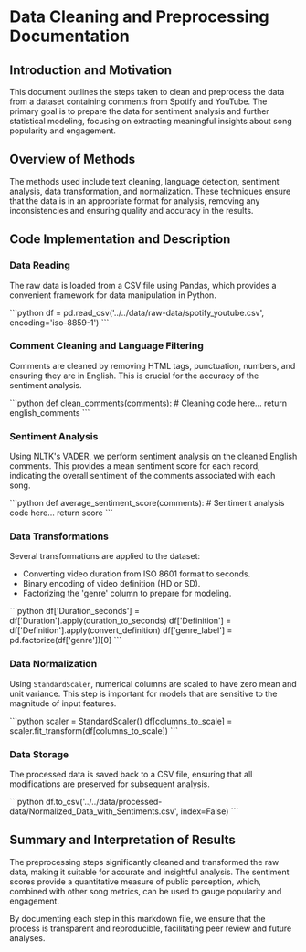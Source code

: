 
# Data Cleaning and Preprocessing Documentation

## Introduction and Motivation
This document outlines the steps taken to clean and preprocess the data from a dataset containing comments from Spotify and YouTube. The primary goal is to prepare the data for sentiment analysis and further statistical modeling, focusing on extracting meaningful insights about song popularity and engagement.

## Overview of Methods
The methods used include text cleaning, language detection, sentiment analysis, data transformation, and normalization. These techniques ensure that the data is in an appropriate format for analysis, removing any inconsistencies and ensuring quality and accuracy in the results.

## Code Implementation and Description

### Data Reading
The raw data is loaded from a CSV file using Pandas, which provides a convenient framework for data manipulation in Python.

\```python
df = pd.read_csv('../../data/raw-data/spotify_youtube.csv', encoding='iso-8859-1')
\```

### Comment Cleaning and Language Filtering
Comments are cleaned by removing HTML tags, punctuation, numbers, and ensuring they are in English. This is crucial for the accuracy of the sentiment analysis.

\```python
def clean_comments(comments):
    # Cleaning code here...
    return english_comments
\```

### Sentiment Analysis
Using NLTK's VADER, we perform sentiment analysis on the cleaned English comments. This provides a mean sentiment score for each record, indicating the overall sentiment of the comments associated with each song.

\```python
def average_sentiment_score(comments):
    # Sentiment analysis code here...
    return score
\```

### Data Transformations
Several transformations are applied to the dataset:
- Converting video duration from ISO 8601 format to seconds.
- Binary encoding of video definition (HD or SD).
- Factorizing the 'genre' column to prepare for modeling.

\```python
df['Duration_seconds'] = df['Duration'].apply(duration_to_seconds)
df['Definition'] = df['Definition'].apply(convert_definition)
df['genre_label'] = pd.factorize(df['genre'])[0]
\```

### Data Normalization
Using `StandardScaler`, numerical columns are scaled to have zero mean and unit variance. This step is important for models that are sensitive to the magnitude of input features.

\```python
scaler = StandardScaler()
df[columns_to_scale] = scaler.fit_transform(df[columns_to_scale])
\```

### Data Storage
The processed data is saved back to a CSV file, ensuring that all modifications are preserved for subsequent analysis.

\```python
df.to_csv('../../data/processed-data/Normalized_Data_with_Sentiments.csv', index=False)
\```

## Summary and Interpretation of Results
The preprocessing steps significantly cleaned and transformed the raw data, making it suitable for accurate and insightful analysis. The sentiment scores provide a quantitative measure of public perception, which, combined with other song metrics, can be used to gauge popularity and engagement.

By documenting each step in this markdown file, we ensure that the process is transparent and reproducible, facilitating peer review and future analyses.
